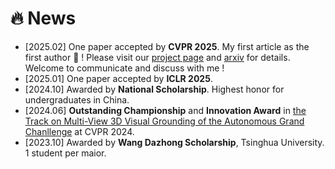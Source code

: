 # 🔥 News
- [2025.02] One paper accepted by **CVPR 2025**. My first article as the first author 🥳 ! Please visit our [project page](https://pqh22.github.io/projects/ProxyTransformation/index.html) and [arxiv](https://arxiv.org/abs/2502.19247) for details. Welcome to communicate and discuss with me !
- [2025.01] One paper accepted by **ICLR 2025**.
- [2024.10] Awarded by **National Scholarship**. Highest honor for undergraduates in China.
- [2024.06] **Outstanding Championship** and **Innovation Award** in [the Track on Multi-View 3D Visual Grounding of the Autonomous Grand Chanllenge](https://opendrivelab.com/challenge2024/#multiview_3d_visual_grounding) at CVPR 2024.
- [2023.10] Awarded by **Wang Dazhong Scholarship**, Tsinghua University. 1 student per maior.
 
